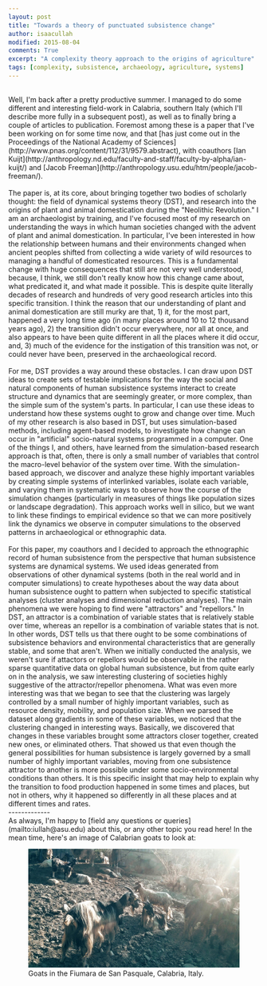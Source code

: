 ```yaml
---
layout: post
title: "Towards a theory of punctuated subsistence change"
author: isaacullah
modified: 2015-08-04
comments: True
excerpt: "A complexity theory approach to the origins of agriculture"
tags: [complexity, subsistence, archaeology, agriculture, systems]
---
```


<br>
Well, I'm back after a pretty productive summer. I managed to do some different and interesting field-work in Calabria, southern Italy (which I'll describe more fully in a subsequent post), as well as to finally bring a couple of articles to publication. Foremost among these is a paper that I've been working on for some time now, and that [has just come out in the Proceedings of the National Academy of Sciences](http://www.pnas.org/content/112/31/9579.abstract), with coauthors [Ian Kuijt](http://anthropology.nd.edu/faculty-and-staff/faculty-by-alpha/ian-kuijt/) and [Jacob Freeman](http://anthropology.usu.edu/htm/people/jacob-freeman/).  
<br>
<br>
The paper is, at its core, about bringing together two bodies of scholarly thought: the field of dynamical systems theory (DST), and research into the origins of plant and animal domestication during the "Neolithic Revolution." I am an archaeologist by training, and I've focused most of my research on understanding the ways in which human societies changed with the advent of plant and animal domestication. In particular, I've been interested in how the relationship between humans and their environments changed when ancient peoples shifted from collecting a wide variety of wild resources to managing a handful of domesticated resources. This is a fundamental change with huge consequences that still are not very well understood, because, I think, we still don't really know how this change came about, what predicated it, and what made it possible. This is despite quite literally decades of research and hundreds of very good research articles into this specific transition. I think the reason that our understanding of plant and animal domestication are still murky are that, 1) it, for the most part, happened a very long time ago (in many places around 10 to 12 thousand years ago), 2) the transition didn't occur everywhere, nor all at once, and also appears to have been quite different in all the places where it did occur, and, 3) much of the evidence for the instigation of this transition was not, or could never have been, preserved in the archaeological record.  
<br>
<br>
For me, DST provides a way around these obstacles. I can draw upon DST ideas to create sets of testable implications for the way the social and natural components of human subsistence systems interact to create structure and dynamics that are seemingly greater, or more complex, than the simple sum of the system's parts. In particular, I can use these ideas to understand how these systems ought to grow and change over time. Much of my other research is also based in DST, but uses simulation-based methods, including agent-based models, to investigate how change can occur in "artificial" socio-natural systems programmed in a computer. One of the things I, and others, have learned from the simulation-based research approach is that, often, there is only a small number of variables that control the macro-level behavior of the system over time. With the simulation-based approach, we discover and analyze these highly important variables by creating simple systems of interlinked variables, isolate each variable, and varying them in systematic ways to observe how the course of the simulation changes (particularly in measures of things like population sizes or landscape degradation). This approach works well in silico, but we want to link these findings to empirical evidence so that we can more positively link the dynamics we observe in computer simulations to the observed patterns in archaeological or ethnographic data.  
<br>
<br>
For this paper, my coauthors and I decided to approach the ethnographic record of human subsistence from the perspective that human subsistence systems are dynamical systems. We used ideas generated from observations of other dynamical systems (both in the real world and in computer simulations) to create hypotheses about the way data about human subsistence ought to pattern when subjected to specific statistical analyses (cluster analyses and dimensional reduction analyses). The main phenomena we were hoping to find were "attractors" and "repellors." In DST, an attractor is a combination of variable states that is relatively stable over time, whereas an repellor is a combination of variable states that is not. In other words, DST tells us that there ought to be some combinations of subsistence behaviors and environmental characteristics that are generally stable, and some that aren't. When we initially conducted the analysis, we weren't sure if attactors or repellors would be observable in the rather sparse quantitative data on global human subsistence, but from quite early on in the analysis, we saw interesting clustering of societies highly suggestive of the attractor/repellor phenomena. What was even more interesting was that we began to see that the clustering was largely controlled by a small number of highly important variables, such as resource density, mobility, and population size. When we parsed the dataset along gradients in some of these variables, we noticed that the clustering changed in interesting ways. Basically, we discovered that changes in these variables brought some attractors closer together, created new ones, or eliminated others. That showed us that even though the general possibilities for human subsistence is largely governed by a small number of highly important variables, moving from one subsistence attractor to another is more possible under some socio-environmental conditions than others. It is this specific insight that may help to explain why the transition to food production happened in some times and places, but not in others, why it happened so differently in all these places and at different times and rates.  
<br>
-------------
<br>
  As always, I'm happy to [field any questions or queries](mailto:iullah@asu.edu) about this, or any other topic you read here! In the mean time, here's an image of Calabrian goats to look at:  
<br>
<figure>
	<a href="/images/Calabrian-Goats.jpg"><img src="/images/Calabrian-Goats.jpg" alt="Goats in the Fiumara de San Pasquale, Calabria, Italy."></a>
	<figcaption>Goats in the Fiumara de San Pasquale, Calabria, Italy.</figcaption>
</figure>

